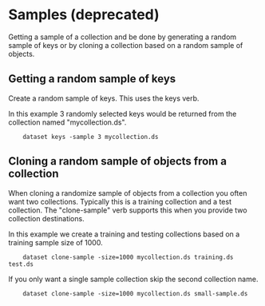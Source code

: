 Samples (deprecated)
====================

Getting a sample of a collection and be done by generating
a random sample of keys or by cloning a collection based on
a random sample of objects.

Getting a random sample of keys
-------------------------------

Create a random sample of keys. This uses the keys verb.

In this example 3 randomly selected keys would be returned 
from the collection named "mycollection.ds".

```shell
    dataset keys -sample 3 mycollection.ds
```

Cloning a random sample of objects from a collection
----------------------------------------------------

When cloning a randomize sample of objects from a collection
you often want two collections. Typically this is a training 
collection and a test collection. The "clone-sample" verb
supports this when you provide two collection destinations.

In this example we create a training and testing collections 
based on a training sample size of 1000.

```shell
    dataset clone-sample -size=1000 mycollection.ds training.ds test.ds
```

If you only want a single sample collection skip the second collection
name.

```shell
    dataset clone-sample -size=1000 mycollection.ds small-sample.ds
```
